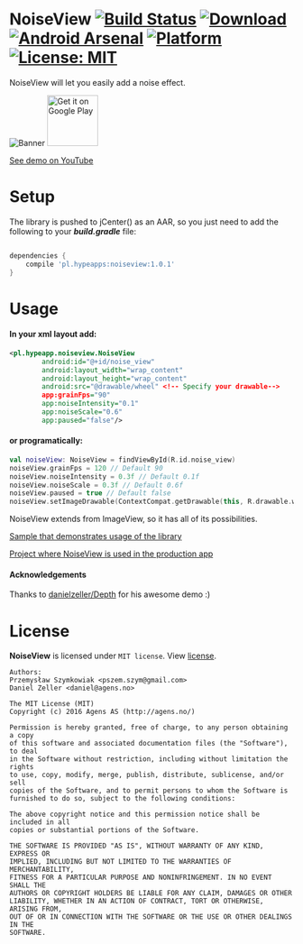 # NoiseView [![Build Status](https://travis-ci.org/hypeapps/NoiseView.svg?branch=master)](https://travis-ci.org/hypeapps/NoiseView) [![Download](https://api.bintray.com/packages/hypeapps/maven/NoiseView/images/download.svg)](https://bintray.com/hypeapps/maven/NoiseView/_latestVersion) [![Android Arsenal](https://img.shields.io/badge/Android%20Arsenal-NoiseView-brightgreen.svg?style=flat)](https://android-arsenal.com/details/1/6063) [![Platform](https://img.shields.io/badge/platform-Android-yellow.svg)](https://www.android.com) [![License: MIT](https://img.shields.io/badge/License-MIT-yellow.svg)](https://opensource.org/licenses/MIT)
NoiseView will let you easily add a noise effect.

![Banner](https://github.com/hypeapps/NoiseView/blob/master/img/noise_view_banner_gif.gif?raw=true)
<a href="https://play.google.com/store/apps/details?id=pl.hypeapp.sample" target="_blank">
<img src="https://play.google.com/intl/en_us/badges/images/generic/en-play-badge.png" alt="Get it on Google Play" height="90"/></a>

[See demo on YouTube](https://www.youtube.com/watch?v=UMyPszKGa7o)
# Setup
The library is pushed to jCenter() as an AAR,
so you just need to add the following to your ***build.gradle*** file:

```groovy

dependencies {
    compile 'pl.hypeapps:noiseview:1.0.1'
}

```
# Usage
#### In your xml layout add:
```xml
<pl.hypeapp.noiseview.NoiseView
        android:id="@+id/noise_view"
        android:layout_width="wrap_content"
        android:layout_height="wrap_content"
        android:src="@drawable/wheel" <!-- Specify your drawable-->
        app:grainFps="90"
        app:noiseIntensity="0.1"
        app:noiseScale="0.6"
        app:paused="false"/>
```
#### or programatically:
```kotlin
val noiseView: NoiseView = findViewById(R.id.noise_view)
noiseView.grainFps = 120 // Default 90
noiseView.noiseIntensity = 0.3f // Default 0.1f
noiseView.noiseScale = 0.3f // Default 0.6f
noiseView.paused = true // Default false
noiseView.setImageDrawable(ContextCompat.getDrawable(this, R.drawable.wheel))
```
NoiseView extends from ImageView, so it has all of its possibilities.

[Sample that demonstrates usage of the library](https://github.com/hypeapps/NoiseView/tree/master/sample/src/main)

[Project where NoiseView is used in the production app](https://github.com/hypeapps/episodie)

#### Acknowledgements
Thanks to [danielzeller/Depth](https://github.com/danielzeller/Depth-LIB-Android-) for his awesome demo :)
# License
<b>NoiseView</b> is licensed under `MIT license`. View [license](https://github.com/hypeapps/NoiseView/blob/master/LICENSE).

```
Authors:
Przemysław Szymkowiak <pszem.szym@gmail.com>
Daniel Zeller <daniel@agens.no>

The MIT License (MIT)
Copyright (c) 2016 Agens AS (http://agens.no/)

Permission is hereby granted, free of charge, to any person obtaining a copy
of this software and associated documentation files (the "Software"), to deal
in the Software without restriction, including without limitation the rights
to use, copy, modify, merge, publish, distribute, sublicense, and/or sell
copies of the Software, and to permit persons to whom the Software is
furnished to do so, subject to the following conditions:

The above copyright notice and this permission notice shall be included in all
copies or substantial portions of the Software.

THE SOFTWARE IS PROVIDED "AS IS", WITHOUT WARRANTY OF ANY KIND, EXPRESS OR
IMPLIED, INCLUDING BUT NOT LIMITED TO THE WARRANTIES OF MERCHANTABILITY,
FITNESS FOR A PARTICULAR PURPOSE AND NONINFRINGEMENT. IN NO EVENT SHALL THE
AUTHORS OR COPYRIGHT HOLDERS BE LIABLE FOR ANY CLAIM, DAMAGES OR OTHER
LIABILITY, WHETHER IN AN ACTION OF CONTRACT, TORT OR OTHERWISE, ARISING FROM,
OUT OF OR IN CONNECTION WITH THE SOFTWARE OR THE USE OR OTHER DEALINGS IN THE
SOFTWARE.
```
